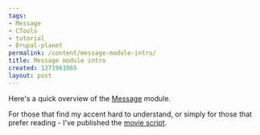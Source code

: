 ```yaml
--- 
tags: 
- Message
- CTools
- tutorial
- Drupal-planet
permalink: /content/message-module-intro/
title: Message module intro
created: 1271961965
layout: post
---
```

Here's a quick overview of the <a href="http://drupal.org/project/message">Message</a> module.

For those that find my accent hard to understand, or simply for those that prefer reading - I've published the <a href="http://docs.google.com/View?id=dcp3t3ms_194wdbgsmfc">movie script</a>.

<object width="425" height="344"><param name="movie" value="http://www.youtube.com/v/xMc6QNZOfmU&hl=en&fs=1"></param><param name="allowFullScreen" value="true"></param><param name="allowscriptaccess" value="always"></param><embed src="http://www.youtube.com/v/xMc6QNZOfmU&hl=en&fs=1" type="application/x-shockwave-flash" allowscriptaccess="always" allowfullscreen="true" width="425" height="344"></embed></object>
